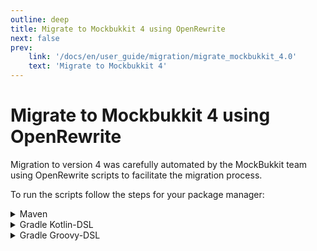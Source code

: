 ```yaml
---
outline: deep
title: Migrate to Mockbukkit 4 using OpenRewrite
next: false
prev:
    link: '/docs/en/user_guide/migration/migrate_mockbukkit_4.0'
    text: 'Migrate to Mockbukkit 4'
---
```


# Migrate to Mockbukkit 4 using OpenRewrite

Migration to version 4 was carefully automated by the MockBukkit team using OpenRewrite scripts to
facilitate the migration process.

To run the scripts follow the steps for your package manager:

<details>
<summary>Maven</summary>
Add OpenRewrite as a dependency to your project:

```xml
<dependency>
    <groupId>org.openrewrite</groupId>
    <artifactId>rewrite-maven-plugin</artifactId>
    <version>5.x.x</version>
</dependency>
```
Add the mockbukkit recipes:

```xml
<dependency>
    <groupId>org.mockbukkit</groupId>
    <artifactId>rewrite-recipes</artifactId> 
    <version>1.0.0</version>
</dependency>
```
Add the recipe source to your projects rewrite configuration:

```xml
<configuration>
    <activeRecipes>
        <recipe>org.mockbukkit.rewrite.PackageRename</recipe>
        <recipe>org.mockbukkit.rewrite.ClassRename</recipe>
    </activeRecipes>
</configuration>
```
Run OpenRewrite to refactor your code:

```bash
mvn rewrite:run
```

</details>

<details>
<summary>Gradle Kotlin-DSL</summary>
Add OpenRewrite as a dependency to your project:

```kotlin
plugins {
    id("org.openrewrite.rewrite") version "6.x.x"
}
```
Add the Mockbukkit recipes:

```kotlin
dependencies {
    implementation("org.mockbukkit:rewrite-recipes:1.0.0") 
}
```
Add the recipe source to your project’s rewrite configuration:

```kotlin
rewrite {
    activeRecipe("org.mockbukkit.rewrite.PackageRename")
    activeRecipe("org.mockbukkit.rewrite.ClassRename")
}
```
Run OpenRewrite to refactor your code:
```bash
./gradlew rewriteRun
```

</details>

<details>
<summary>Gradle Groovy-DSL</summary>
Add OpenRewrite as a dependency to your project:

```groovy
plugins {
    id("org.openrewrite.rewrite") version "6.x.x"
}
```
Add the Mockbukkit recipes:

```groovy
dependencies {
    implementation("org.mockbukkit:rewrite-recipes:1.0.0") 
}
```
Add the recipe source to your project’s rewrite configuration:

```groovy
rewrite {
   activeRecipe("org.mockbukkit.rewrite.PackageRename")
   activeRecipe("org.mockbukkit.rewrite.ClassRename")
}
```
Run OpenRewrite to refactor your code:
```bash
./gradlew rewriteRun
```

</details>
